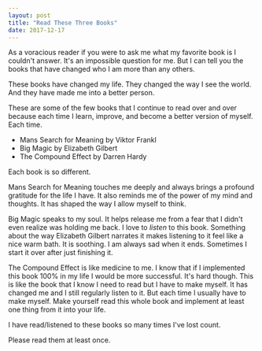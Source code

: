 ```yaml
---
layout: post
title: "Read These Three Books"
date: 2017-12-17
---
```

As a voracious reader if you were to ask me what my favorite book is I couldn't answer. It's an impossible question for me. But I can tell you the books that have changed who I am more than any others. 

These books have changed my life. They changed the way I see the world. And they have made me into a better person. 

These are some of the few books that I continue to read over and over because each time I learn, improve, and become a better version of myself. Each time. 

* Mans Search for Meaning by Viktor Frankl
* Big Magic by Elizabeth Gilbert
* The Compound Effect by Darren Hardy

Each book is so different. 

Mans Search for Meaning touches me deeply and always brings a profound gratitude for the life I have. It also reminds me of the power of my mind and thoughts. It has shaped the way I allow myself to think.

Big Magic speaks to my soul. It helps release me from a fear that I didn't even realize was holding me back. I love to _listen_ to this book. Something about the way Elizabeth Gilbert narrates it makes listening to it feel like a nice warm bath. It is soothing. I am always sad when it ends. Sometimes I start it over after just finishing it.

The Compound Effect is like medicine to me. I know that if I implemented this book 100% in my life I would be more successful. It's hard though. This is like the book that I know I need to read but I have to make myself. It has changed me and I still regularly listen to it. But each time I usually have to make myself. Make yourself read this whole book and implement at least one thing from it into your life.  

I have read/listened to these books so many times I've lost count. 

Please read them at least once.
